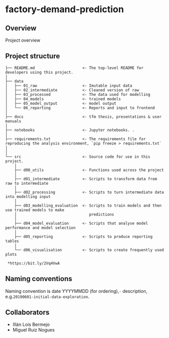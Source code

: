 # factory-demand-prediction

Overview
---
Project overview


Project structure
---

```
├── README.md                     <- The top-level README for developers using this project.
│
├── data
│   ├── 01_raw                    <- Imutable input data
│   ├── 02_intermediate           <- Cleaned version of raw
│   ├── 03_processed              <- The data used for modelling
│   ├── 04_models                 <- trained models
│   ├── 05_model_output           <- model output
│   └── 06_reporting              <- Reports and input to frontend
│
├── docs                          <- tfm thesis, presentations & user manuals
│
├── notebooks                     <- Jupyter notebooks. .
│
├── requirements.txt              <- The requirements file for reproducing the analysis environment, `pip freeze > requirements.txt`
│
│
└── src                           <- Source code for use in this project.
    │
    ├── d00_utils                 <- Functions used across the project
    │
    ├── d01_intermediate          <- Scripts to transform data from raw to intermediate
    │
    ├── d02_processing            <- Scripts to turn intermediate data into modelling input
    │
    ├── d03_modelling_evaluation  <- Scripts to train models and then use trained models to make
    │                                predictions
    │
    ├── d04_model_evaluation      <- Scripts that analyse model performance and model selection
    │    
    ├── d05_reporting             <- Scripts to produce reporting tables
    │
    └── d06_visualisation         <- Scripts to create frequently used plots

 *https://bit.ly/2Vq4VwA
```
Naming conventions
---
Naming convention is date YYYYMMDD (for ordering),`-` description, e.g.`20190601-initial-data-exploration`.

Collaborators
---

 - Illán Lois Bermejo
 - Miguel Ruiz Nogues
